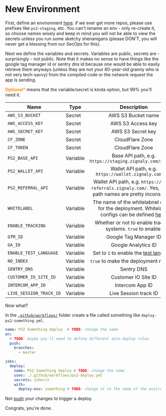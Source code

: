<style>
req { color: Red; font-weight: bold }
opt { color: grey; }
opt2 { color: darkorange; font-weight: bold }
g { color: Green }
</style>

# New Environment

First, define an environment [here](https://github.com/zignaly-open/zignaly-neo/settings/environments). if we ever get more repos, please use prefixes like `ps2-staging`, etc. You can't rename an env - only re-create it, so choose names wisely and keep in mind you will not be able to view the secrets unless you run some sketchy shenanigans (please DON'T, you will never get a blessing from our SecOps for this).

Next we define the variables and secrets. Variables are public, secrets are - surprisingly - not public. Note that it makes no sense to have things like the google tag manager id or sentry dns id because one would be able to easily retrieve them anyways (unless they are not your 80-year-old granny who is not very tech-savvy) from the compiled code or the network request the app is sending.

<opt2>Optional*</opt2> means that the variable/secret is kinda option, but 99% you'll need it.


| Name     | Type     |                                                     Description                                                     |                                         Optional |
|----------|----------|:-------------------------------------------------------------------------------------------------------------------:|-------------------------------------------------:|
| `AWS_S3_BUCKET` | Secret   |                                                 AWS S3 Bucket name                                                  |                              <req>Required</req> |
| `AWS_ACCESS_KEY` | Secret   |                                                  AWS S3 Access key                                                  |                              <req>Required</req> |
| `AWS_SECRET_KEY` | Secret   |                                                  AWS S3 Secret key                                                  |                              <req>Required</req> |
| `CF_ZONE` | Secret   |                                                   CloudFlare Zone                                                   | <opt2>Optional*</opt2> |
| `CF_TOKEN` | Secret   |                                                   CloudFlare Zone                                                   |                            <opt2>Optional*</opt2> |
| `PS2_BASE_API` | Variable |                              Base API path, e.g. `https://staging.zignaly.com/new_api`                              |                              <req>Required</req> |
| `PS2_WALLET_API` | Variable |                               Wallet API path, e.g. `https://wallet.zignaly.com/api`                                |                              <req>Required</req> |
| `PS2_REFERRAL_API` | Variable |    Wallet API path, e.g. `https://test-referrals.zignaly.com/`. Yes, the api path names are pretty inconsistent.    |                              <opt2>Optional*</opt2> |
| `WHITELABEL` | Variable | The name of the whitelabnel config for the deployment. Whitelabel configs can be defined [here](../src/whitelabel). |                              <opt>Optional</opt> |
| `ENABLE_TRACKING` | Variable |                            Whether or not to enable tracking systems. `true` to enable.                             |                              <opt>Optional</opt> |
| `GTM_ID` | Variable |                                                Google Tag Manager ID                                                |                              <opt>Optional</opt> |
| `GA_ID` | Variable |                                                 Google Analytics ID                                                 |                              <opt>Optional</opt> |
| `ENABLE_TEST_LANGUAGE` | Variable |                            Set to `1` to enable the [test language](./multilanguage.md)                             |                              <opt>Optional</opt> |
| `NO_INDEX` | Variable |                                        `true` to make the deployment noindex                                        |                              <opt>Optional</opt> |
| `SENTRY_DNS` | Variable |                                                     Sentry DNS                                                      |                              <opt>Optional</opt> |
| `CUSTOMER_IO_SITE_ID` | Variable |                                                 Customer IO Site ID                                                 |                              <opt>Optional</opt> |
| `INTERCOM_APP_ID` | Variable |                                                   Intercom App ID                                                   |                              <opt>Optional</opt> |
| `LIVE_SESSION_TRACK_ID` | Variable |                                                Live Session track ID                                                |                              <opt>Optional</opt> |


Now what?

In the [`.github/workflows/`](../../.github/workflows) folder create a file called something like `deploy-ps2-something.yml`.

```yml
name: PS2 Something deploy  # TODO: change the name
on:
  # TODO: maybe you'll need to define different auto-deploy rules
  push:
    branches: 
      - master 

jobs:
  deploy:
    name: PS2 Something deploy # TODO: change the name
    uses: ./.github/workflows/ps2-deploy.yml
    secrets: inherit
    with:
      deploy-env: something # TODO: change it to the name of the environment you've just created

```

Not [push](https://youtu.be/X-wub0Q0AGc?si=2S65LQWcY0hrb7Kj&t=1) your changes to trigger a deploy.

Congrats, you're done.
